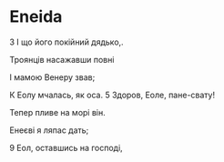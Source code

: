 # Eneida

3
І що його покійний дядько,.

Троянців насажавши повні

І мамою Венеру звав;

К Еолу мчалась, як оса.
5 Здоров, Еоле, пане-свату!

Тепер пливе на морі він.

Енеєві я ляпас дать;

9 Еол, оставшись на господі,
